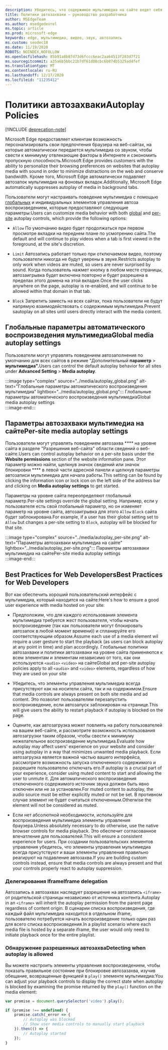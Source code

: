 ```yaml
---
description: Убедитесь, что содержимое мультимедиа на сайте ведет себя по назначению
title: Политики автозахваки — руководство разработчика
author: MSEdgeTeam
ms.author: msedgedevrel
ms.topic: article
ms.prod: microsoft-edge
keywords: edge, мультимедиа, видео, звук, автозапись
ms.custom: seodec18
ms.date: 11/19/2020
ROBOTS: NOINDEX,NOFOLLOW
ms.openlocfilehash: 85b91a8b87d73d6fccc6eac2aa64513f283d7f21
ms.sourcegitcommit: a35a6b5bbc21b7df61d08cbc6b074b5325ad4fef
ms.translationtype: MT
ms.contentlocale: ru-RU
ms.lasthandoff: 12/17/2020
ms.locfileid: "11235412"
---
```

# <span data-ttu-id="2d93a-104">Политики автозахваки</span><span class="sxs-lookup"><span data-stu-id="2d93a-104">Autoplay Policies</span></span>  

[!INCLUDE [deprecation-note](../../includes/legacy-edge-note.md)]  

<span data-ttu-id="2d93a-105">Microsoft Edge предоставляет клиентам возможность персонализировать свои предпочтения браузера на веб-сайтах, на которые автоматически передается мультимедиа со звуком, чтобы свести к минимуму отвлекающие факторы в Интернете и сэкономить пропускную способность.</span><span class="sxs-lookup"><span data-stu-id="2d93a-105">Microsoft Edge provides customers with the ability to personalize their browsing preferences on websites that autoplay media with sound in order to minimize distractions on the web and conserve bandwidth.</span></span>  <span data-ttu-id="2d93a-106">Кроме того, Microsoft Edge автоматически подавляет автозапок мультимедиа на фоновых вкладок.</span><span class="sxs-lookup"><span data-stu-id="2d93a-106">Additionally, Microsoft Edge automatically suppresses autoplay of media in background tabs.</span></span>  

<span data-ttu-id="2d93a-107">Пользователи могут настраивать поведение мультимедиа [](#per-site-media-autoplay-settings) с помощью [глобальных](#global-media-autoplay-settings) и индивидуальных элементов управления автоза воспроизведением, которые предоставляют следующие параметры:</span><span class="sxs-lookup"><span data-stu-id="2d93a-107">Users can customize media behavior with both [global](#global-media-autoplay-settings) and [per-site](#per-site-media-autoplay-settings) autoplay controls, which provide the following options:</span></span>  

*   `Allow`  <span data-ttu-id="2d93a-108">По умолчанию видео будет продолжаться при первом просмотре вкладки на переднем плане по усмотрению сайта.</span><span class="sxs-lookup"><span data-stu-id="2d93a-108">The default and will continue to play videos when a tab is first viewed in the foreground, at the site's discretion.</span></span>  

*   `Limit`  <span data-ttu-id="2d93a-109">Автозапись работает только при отключаемом видео, поэтому пользователи никогда не будут уверены в звуке.</span><span class="sxs-lookup"><span data-stu-id="2d93a-109">Restricts autoplay to only work when videos are muted, so users are never surprised by sound.</span></span>  <span data-ttu-id="2d93a-110">Когда пользователь нажмет кнопку в любом месте страницы, автозаигрывка будет включена повторно и будет разрешена в пределах этого домена на этой вкладке.</span><span class="sxs-lookup"><span data-stu-id="2d93a-110">Once the user clicks anywhere on the page, autoplay is re-enabled, and will continue to be allowed within that domain in that tab.</span></span>  

*   `Block`  <span data-ttu-id="2d93a-111">Запретить заместь на всех сайтах, пока пользователи не будут напрямую взаимодействовать с содержимым мультимедиа.</span><span class="sxs-lookup"><span data-stu-id="2d93a-111">Prevent sautoplay on all sites until users directly interact with the media content.</span></span>  

## <span data-ttu-id="2d93a-112">Глобальные параметры автоматического воспроизведения мультимедиа</span><span class="sxs-lookup"><span data-stu-id="2d93a-112">Global media autoplay settings</span></span>  

<span data-ttu-id="2d93a-113">Пользователи могут управлять поведением автозаполнения по умолчанию для всех сайтов в режиме "Дополнительный **параметр**  >  **мультимедиа".**</span><span class="sxs-lookup"><span data-stu-id="2d93a-113">Users can control the default autoplay behavior for all sites under **Advanced Setting** > **Media autoplay**.</span></span>  

:::image type="complex" source="../media/autoplay_global.png" alt-text="Глобальные параметры автоматического воспроизведения мультимедиа" lightbox="../media/autoplay_global.png":::
   <span data-ttu-id="2d93a-115">Глобальные параметры автоматического воспроизведения мультимедиа</span><span class="sxs-lookup"><span data-stu-id="2d93a-115">Global media autoplay settings</span></span>  
:::image-end:::  

## <span data-ttu-id="2d93a-116">Параметры автозахваки мультимедиа на сайте</span><span class="sxs-lookup"><span data-stu-id="2d93a-116">Per-site media autoplay settings</span></span>  

<span data-ttu-id="2d93a-117">Пользователи могут управлять поведением автозахва \*\*\*\* на уровне сайта в разделе "Разрешения веб-сайта" области сведений о веб-сайте.</span><span class="sxs-lookup"><span data-stu-id="2d93a-117">Users can control autoplay behavior on a per-site basis under the **Website permissions** section of the website information pane.</span></span>  <span data-ttu-id="2d93a-118">Этот параметр можно найти, щелкнув значок сведений или значок блокировки \*\*\*\* в левой части адресной панели и щелкнув параметры автозаписи мультимедиа для начала работы.</span><span class="sxs-lookup"><span data-stu-id="2d93a-118">This setting can be found by clicking the information icon or lock icon on the left side of the address bar and clicking on **Media autoplay settings** to get started.</span></span>  

<span data-ttu-id="2d93a-119">Параметры на уровне сайта переопределяют глобальный параметр.</span><span class="sxs-lookup"><span data-stu-id="2d93a-119">Per-site settings override the global setting.</span></span>  <span data-ttu-id="2d93a-120">Например, если у пользователя есть свой глобальный параметр, но он изменяет параметр на уровне сайта, автозаигрывка для этого `Allow` `Block` сайта будет заблокирована.</span><span class="sxs-lookup"><span data-stu-id="2d93a-120">For example, if a user has their global setting set to `Allow` but changes a per-site setting to `Block`, autoplay will be blocked for that site.</span></span>  

:::image type="complex" source="../media/autoplay_per-site.png" alt-text="Параметры автозахваки мультимедиа на сайте" lightbox="../media/autoplay_per-site.png":::
   <span data-ttu-id="2d93a-122">Параметры автозахваки мультимедиа на сайте</span><span class="sxs-lookup"><span data-stu-id="2d93a-122">Per-site media autoplay settings</span></span>  
:::image-end:::  

## <span data-ttu-id="2d93a-123">Best Practices for Web Developers</span><span class="sxs-lookup"><span data-stu-id="2d93a-123">Best Practices for Web Developers</span></span>  

<span data-ttu-id="2d93a-124">Вот как обеспечить хороший пользовательский интерфейс с мультимедиа, который находится на сайте:</span><span class="sxs-lookup"><span data-stu-id="2d93a-124">Here's how to ensure a good user experience with media hosted on your site:</span></span>  

*   <span data-ttu-id="2d93a-125">Предположим, что для каждого использования элемента мультимедиа требуется жест пользователя, чтобы начать воспроизведение (так как пользователи могут блокировать автозапок в любой момент времени)) и спланируйте его соответствующим образом.</span><span class="sxs-lookup"><span data-stu-id="2d93a-125">Assume each use of a media element wil require a user gesture to start the playback \(as users can block autoplay at any point in time\) and plan accordingly.</span></span>  <span data-ttu-id="2d93a-126">Глобальные политики автозахваки и политики автозахваки на уровне сайта применяются к всем элементам и элементам независимо от того, как они используются `<audio>` `<video>` на сайте</span><span class="sxs-lookup"><span data-stu-id="2d93a-126">Global and per-site autoplay policies apply to all `<audio>` and `<video>` elements, regardless of how they are used on your site</span></span>  

*   <span data-ttu-id="2d93a-127">Убедитесь, что элементы управления мультимедиа всегда присутствуют как на носители сайта, так и на содержимом.</span><span class="sxs-lookup"><span data-stu-id="2d93a-127">Ensure that media controls are always present on both site media and ad content.</span></span>  <span data-ttu-id="2d93a-128">Это позволит пользователям перезапустить воспроизведение, если автозапуск заблокирован на странице.</span><span class="sxs-lookup"><span data-stu-id="2d93a-128">This will give users the ability to restart playback if autoplay is blocked on the page.</span></span>  

*   <span data-ttu-id="2d93a-129">Оцените, как автозагрузка может повлиять на работу пользователей на вашем веб-сайте, и рассмотрите возможность использования автозагрузки таким образом, чтобы свести к минимуму нежелательное воспроизведение мультимедиа.</span><span class="sxs-lookup"><span data-stu-id="2d93a-129">Evaluate how autoplay may affect users' experience on your website and consider using autoplay in a way that minimizes unwanted media playback.</span></span>  <span data-ttu-id="2d93a-130">Если автозагрузка является важной частью вашего интерфейса, рассмотрите возможность запуска отключенного содержимого и разрешите пользователю отключать его.</span><span class="sxs-lookup"><span data-stu-id="2d93a-130">If autoplay is a crucial part of your experience, consider using muted content to start and allowing the user to unmute it.</span></span>  <span data-ttu-id="2d93a-131">Для автоматического воспроизведения отключенного содержимого источник звука должен быть явно отключен или не за установлен.</span><span class="sxs-lookup"><span data-stu-id="2d93a-131">For muted content to autoplay, the audio source must be either explicitly muted or not be set.</span></span>  <span data-ttu-id="2d93a-132">В противном случае элемент не будет считаться отключенным.</span><span class="sxs-lookup"><span data-stu-id="2d93a-132">Otherwise the element will not be considered as muted.</span></span>  

*   <span data-ttu-id="2d93a-133">Если нет абсолютной необходимости, используйте для воспроизведения мультимедиа элементы управления браузера.</span><span class="sxs-lookup"><span data-stu-id="2d93a-133">Unless absolutely necessary to do otherwise, use the native browser controls for media playback.</span></span>  <span data-ttu-id="2d93a-134">Это обеспечит согласованное впечатление для пользователей.</span><span class="sxs-lookup"><span data-stu-id="2d93a-134">This will ensure a consistent experience for users.</span></span>  <span data-ttu-id="2d93a-135">При создании пользовательских элементов управления убедитесь, что элементы управления мультимедиа всегда присутствуют и ваши элементы управления правильно реагируют на подавление автозахва.</span><span class="sxs-lookup"><span data-stu-id="2d93a-135">If you are building custom controls instead, ensure that media controls are always present and that your controls properly react to autoplay suppression.</span></span>  

### <span data-ttu-id="2d93a-136">Делегирования Iframe</span><span class="sxs-lookup"><span data-stu-id="2d93a-136">Iframe delegation</span></span>  

<span data-ttu-id="2d93a-137">Автозапись в автозахвах наследует разрешение на автозапись `<iframe>` от родительской страницы независимо от источника контента.</span><span class="sxs-lookup"><span data-stu-id="2d93a-137">Autoplay in an `<iframe>` will inherit the autoplay permission from the parent page regardless of content origin.</span></span>  <span data-ttu-id="2d93a-138">В сценарии списка воспроизведения, где каждый файл мультимедиа находится в отдельном iframe, пользователю потребуется начать воспроизведение только один раз для всего списка воспроизведения.</span><span class="sxs-lookup"><span data-stu-id="2d93a-138">In a playlist scenario where each media file is hosted by a separate iframe, the user would only need to initiate playback once for the entire playlist.</span></span>  

### <span data-ttu-id="2d93a-139">Обнаружение разрешенных автозахва</span><span class="sxs-lookup"><span data-stu-id="2d93a-139">Detecting when autoplay is allowed</span></span>  

<span data-ttu-id="2d93a-140">Вы можете настроить элементы управления воспроизведением, чтобы показать правильное состояние при блокировке автозазахва, изучив обещание, возвращенные функцией в `play()` элементе мультимедиа:</span><span class="sxs-lookup"><span data-stu-id="2d93a-140">You can adjust your playback controls to display the correct state when autoplay is blocked by examining the promise returned by the `play()` function on the media element:</span></span>  

```javascript
var promise = document.querySelector('video').play();

if (promise !== undefined) { 
    promise.catch(_error => { 
        // Autoplay was blocked
        // Show user media controls to manually start playback
    }).then(() => { 
        // Autoplay started
    }); 
}
```  
